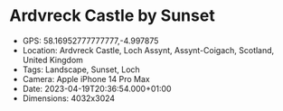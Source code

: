 # Ardvreck Castle by Sunset

- GPS: 58.16952777777777,-4.997875
- Location: Ardvreck Castle, Loch Assynt, Assynt-Coigach, Scotland, United Kingdom
- Tags: Landscape, Sunset, Loch
- Camera: Apple iPhone 14 Pro Max
- Date: 2023-04-19T20:36:54.000+01:00
- Dimensions: 4032x3024
